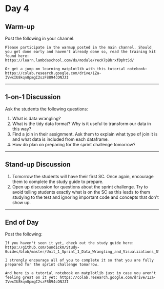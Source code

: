# Day 4

## Warm-up
Post the following in your channel:
```
Please participate in the warmup posted in the main channel. Should you get done early and haven't already done so, read the training kit found here: https://learn.lambdaschool.com/ds/module/recK7pBbrxfDphtSd/

Or get a jump on learning matplotlib with this tutorial notebook: https://colab.research.google.com/drive/1Za-IVwxIU8kqn8pmgI2szFB894cONJJI
```


---


## 1-on-1 Discussion
Ask the students the following questions:
1. What is data wrangling?
2. What is the tidy data format? Why is it useful to transform our data in this way?
3. Find a join in their assignment. Ask them to explain what type of join it is and what data is included from each dataframe.
4. How do plan on preparing for the sprint challenge tomorrow?


---


## Stand-up Discussion
1. Tomorrow the students will have their first SC. Once again, encourage them to complete the study guide to prepare.
2. Open up discussion for questions about the sprint challenge. Try to avoid telling students exactly what is on the SC as this leads to them studying to the test and ignoring important code and concepts that don't show up.


---


## End of Day
Post the following:
```
If you haven't seen it yet, check out the study guide here: https://github.com/bundickm/Study-Guides/blob/master/Unit_1_Sprint_1_Data_Wrangling_and_Visualizations_Study_Guide.ipynb

I strongly encourage all of you to complete it so that you are fully prepared for the sprint challenge tomorrow.

And here is a tutorial notebook on matplotlib just in case you aren't feeling great on it yet: https://colab.research.google.com/drive/1Za-IVwxIU8kqn8pmgI2szFB894cONJJI
```
